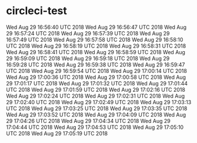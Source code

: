 # circleci-test
Wed Aug 29 16:56:40 UTC 2018
Wed Aug 29 16:56:47 UTC 2018
Wed Aug 29 16:57:24 UTC 2018
Wed Aug 29 16:57:39 UTC 2018
Wed Aug 29 16:57:49 UTC 2018
Wed Aug 29 16:57:58 UTC 2018
Wed Aug 29 16:58:10 UTC 2018
Wed Aug 29 16:58:19 UTC 2018
Wed Aug 29 16:58:31 UTC 2018
Wed Aug 29 16:58:41 UTC 2018
Wed Aug 29 16:58:59 UTC 2018
Wed Aug 29 16:59:09 UTC 2018
Wed Aug 29 16:59:18 UTC 2018
Wed Aug 29 16:59:28 UTC 2018
Wed Aug 29 16:59:38 UTC 2018
Wed Aug 29 16:59:47 UTC 2018
Wed Aug 29 16:59:54 UTC 2018
Wed Aug 29 17:00:14 UTC 2018
Wed Aug 29 17:00:36 UTC 2018
Wed Aug 29 17:00:58 UTC 2018
Wed Aug 29 17:01:17 UTC 2018
Wed Aug 29 17:01:32 UTC 2018
Wed Aug 29 17:01:44 UTC 2018
Wed Aug 29 17:01:59 UTC 2018
Wed Aug 29 17:02:16 UTC 2018
Wed Aug 29 17:02:24 UTC 2018
Wed Aug 29 17:02:31 UTC 2018
Wed Aug 29 17:02:40 UTC 2018
Wed Aug 29 17:02:49 UTC 2018
Wed Aug 29 17:03:13 UTC 2018
Wed Aug 29 17:03:25 UTC 2018
Wed Aug 29 17:03:35 UTC 2018
Wed Aug 29 17:03:52 UTC 2018
Wed Aug 29 17:04:09 UTC 2018
Wed Aug 29 17:04:26 UTC 2018
Wed Aug 29 17:04:34 UTC 2018
Wed Aug 29 17:04:44 UTC 2018
Wed Aug 29 17:04:53 UTC 2018
Wed Aug 29 17:05:10 UTC 2018
Wed Aug 29 17:05:19 UTC 2018

